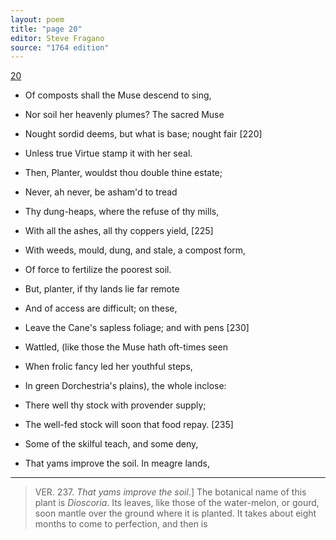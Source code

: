 ```yaml
---
layout: poem
title: "page 20"
editor: Steve Fragano
source: "1764 edition"
---
```


[20]()

- Of composts shall the Muse descend to sing,
- Nor soil her heavenly plumes? The sacred Muse
- Nought sordid deems, but what is base; nought fair \[220]
- Unless true Virtue stamp it with her seal.
- Then, Planter, wouldst thou double thine estate;
- Never, ah never, be asham'd to tread
- Thy dung-heaps, where the refuse of thy mills,
- With all the ashes, all thy coppers yield, \[225]
- With weeds, mould, dung, and stale, a compost form,
- Of force to fertilize the poorest soil. 

- But, planter, if thy lands lie far remote
- And of access are difficult; on these,
- Leave the Cane's sapless foliage; and with pens \[230]
- Wattled, \(like those the Muse hath oft-times seen
- When frolic fancy led her youthful steps,
- In green Dorchestria's plains\), the whole inclose:  
- There well thy stock with provender supply;
- The well-fed stock will soon that food repay. \[235]

- Some of the skilful teach, and some deny, 
- That yams improve the soil. In meagre lands,

---

> VER. 237. *That yams improve the soil*.\] The botanical name of this plant is *Dioscoria*. Its leaves, like those of the water-melon, or gourd, soon mantle over the ground where it is planted. It takes about eight months to come to perfection, and then is
